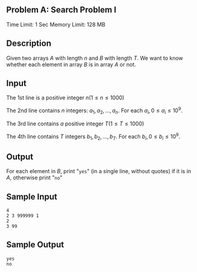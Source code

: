 ## Problem A: Search Problem I

Time Limit: 1 Sec Memory Limit: 128 MB

## Description

Given two arrays $A$ with length $n$ and $B$ with length $T$. We want to know whether each element in array $B$ is in array $A$ or not.

## Input

The 1st line is a positive integer $n(1≤n≤1000)$

The 2nd line contains $n$ integers: $a_1,a_2,...,a_n$. For each $a_i,0≤a_i≤10^9$.

The 3rd line contains $a$ positive integer $T(1≤T≤1000)$

The 4th line contains $T$ integers $b_1,b_2,...,b_T$. For each $b_i,0≤b_i≤10^9$.

## Output

For each element in $B$, print "`yes`" (in a single line, without quotes) if it is in $A$, otherwise print "`no`"  

## Sample Input

```
4
2 3 999999 1
2
3 99
```

## Sample Output

```
yes
no
```